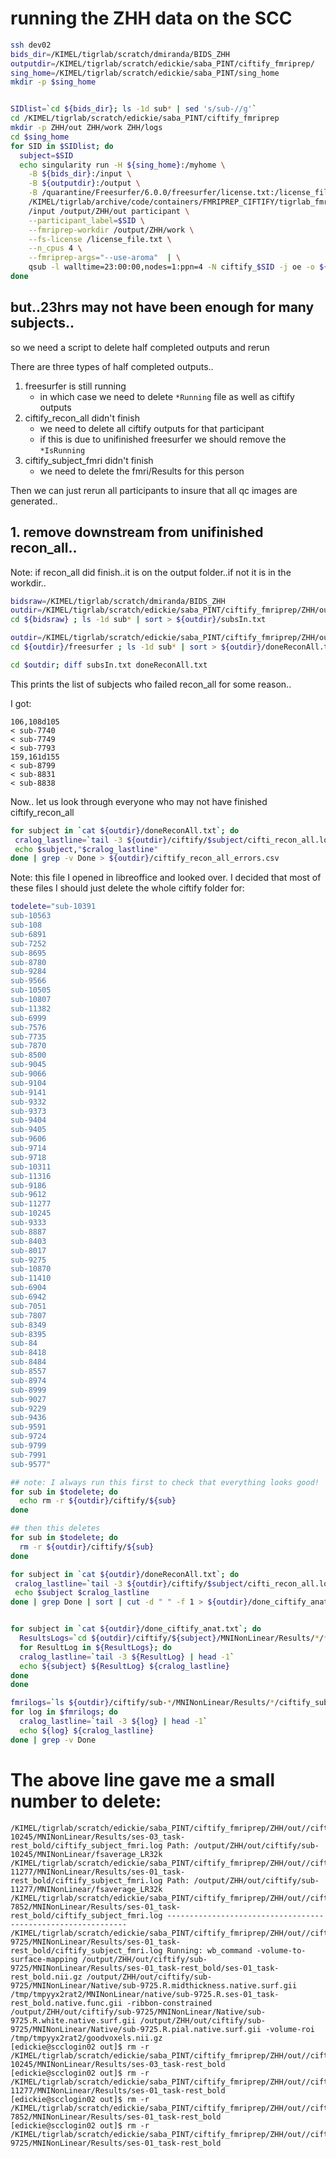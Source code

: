 # running the ZHH data on the SCC


```sh
ssh dev02
bids_dir=/KIMEL/tigrlab/scratch/dmiranda/BIDS_ZHH
outputdir=/KIMEL/tigrlab/scratch/edickie/saba_PINT/ciftify_fmriprep/
sing_home=/KIMEL/tigrlab/scratch/edickie/saba_PINT/sing_home
mkdir -p $sing_home


SIDlist=`cd ${bids_dir}; ls -1d sub* | sed 's/sub-//g'`
cd /KIMEL/tigrlab/scratch/edickie/saba_PINT/ciftify_fmriprep
mkdir -p ZHH/out ZHH/work ZHH/logs
cd $sing_home
for SID in $SIDlist; do
  subject=$SID
  echo singularity run -H ${sing_home}:/myhome \
    -B ${bids_dir}:/input \
    -B ${outputdir}:/output \
    -B /quarantine/Freesurfer/6.0.0/freesurfer/license.txt:/license_file.txt \
    /KIMEL/tigrlab/archive/code/containers/FMRIPREP_CIFTIFY/tigrlab_fmriprep_ciftify_1.1.2-2.0.9-2018-07-31-d0ccd31e74c5.img \
    /input /output/ZHH/out participant \
    --participant_label=$SID \
    --fmriprep-workdir /output/ZHH/work \
    --fs-license /license_file.txt \
    --n_cpus 4 \
    --fmriprep-args="--use-aroma"  | \
    qsub -l walltime=23:00:00,nodes=1:ppn=4 -N ciftify_$SID -j oe -o ${outputdir}/ZHH/logs;
done
```

## but..23hrs may not have been enough for many subjects..

so we need a script to delete half completed outputs and rerun

There are three types of half completed outputs..

1. freesurfer is still running
    + in which case we need to delete `*Running` file as well as ciftify outputs
2. ciftify_recon_all didn't finish
    + we need to delete all ciftify outputs for that participant
    + if this is due to unifinished freesurfer we should remove the `*IsRunning`
3. ciftify_subject_fmri didn't finish
    + we need to delete the fmri/Results for this person

Then we can just rerun all participants to insure that all qc images are generated..

## 1. remove downstream from unifinished recon_all..

Note: if recon_all did finish..it is on the output folder..if not it is in the workdir..

```sh
bidsraw=/KIMEL/tigrlab/scratch/dmiranda/BIDS_ZHH
outdir=/KIMEL/tigrlab/scratch/edickie/saba_PINT/ciftify_fmriprep/ZHH/out/
cd ${bidsraw} ; ls -1d sub* | sort > ${outdir}/subsIn.txt

outdir=/KIMEL/tigrlab/scratch/edickie/saba_PINT/ciftify_fmriprep/ZHH/out/
cd ${outdir}/freesurfer ; ls -1d sub* | sort > ${outdir}/doneReconAll.txt

cd $outdir; diff subsIn.txt doneReconAll.txt
```

This prints the list of subjects who failed recon_all for some reason..

I got:

```
106,108d105
< sub-7740
< sub-7749
< sub-7793
159,161d155
< sub-8799
< sub-8831
< sub-8838
```

Now.. let us look through everyone who may not have finished ciftify_recon_all

```sh
for subject in `cat ${outdir}/doneReconAll.txt`; do
 cralog_lastline=`tail -3 ${outdir}/ciftify/$subject/cifti_recon_all.log | head -1`
 echo $subject,"$cralog_lastline"
done | grep -v Done > ${outdir}/ciftify_recon_all_errors.csv
```
Note: this file I opened in libreoffice and looked over. I decided that most of these files I should just delete the whole ciftify folder for:

```sh
todelete="sub-10391
sub-10563
sub-108
sub-6891
sub-7252
sub-8695
sub-8780
sub-9284
sub-9566
sub-10505
sub-10807
sub-11382
sub-6999
sub-7576
sub-7735
sub-7870
sub-8500
sub-9045
sub-9066
sub-9104
sub-9141
sub-9332
sub-9373
sub-9404
sub-9405
sub-9606
sub-9714
sub-9718
sub-10311
sub-11316
sub-9186
sub-9612
sub-11277
sub-10245
sub-9333
sub-8887
sub-8403
sub-8017
sub-9275
sub-10870
sub-11410
sub-6904
sub-6942
sub-7051
sub-7807
sub-8349
sub-8395
sub-84
sub-8418
sub-8484
sub-8557
sub-8974
sub-8999
sub-9027
sub-9229
sub-9436
sub-9591
sub-9724
sub-9799
sub-7991
sub-9577"

## note: I always run this first to check that everything looks good!
for sub in $todelete; do
  echo rm -r ${outdir}/ciftify/${sub}
done

## then this deletes
for sub in $todelete; do
  rm -r ${outdir}/ciftify/${sub}
done
```



```sh
for subject in `cat ${outdir}/doneReconAll.txt`; do
 cralog_lastline=`tail -3 ${outdir}/ciftify/$subject/cifti_recon_all.log | head -1`
 echo $subject $cralog_lastline
done | grep Done | sort | cut -d " " -f 1 > ${outdir}/done_ciftify_anat.txt


for subject in `cat ${outdir}/done_ciftify_anat.txt`; do
  ResultsLogs=`cd ${outdir}/ciftify/${subject}/MNINonLinear/Results/*/*.log`
  for ResultLog in ${ResultLogs}; do
  cralog_lastline=`tail -3 ${ResultLog} | head -1`
  echo ${subject} ${ResultLog} ${cralog_lastline}
done
done
```

```sh
fmrilogs=`ls ${outdir}/ciftify/sub-*/MNINonLinear/Results/*/ciftify_subject_fmri.log`
for log in $fmrilogs; do
  cralog_lastline=`tail -3 ${log} | head -1`
  echo ${log} ${cralog_lastline}
done | grep -v Done
```

# The above line gave me a small number to delete:

```
/KIMEL/tigrlab/scratch/edickie/saba_PINT/ciftify_fmriprep/ZHH/out//ciftify/sub-10245/MNINonLinear/Results/ses-03_task-rest_bold/ciftify_subject_fmri.log Path: /output/ZHH/out/ciftify/sub-10245/MNINonLinear/fsaverage_LR32k
/KIMEL/tigrlab/scratch/edickie/saba_PINT/ciftify_fmriprep/ZHH/out//ciftify/sub-11277/MNINonLinear/Results/ses-01_task-rest_bold/ciftify_subject_fmri.log Path: /output/ZHH/out/ciftify/sub-11277/MNINonLinear/fsaverage_LR32k
/KIMEL/tigrlab/scratch/edickie/saba_PINT/ciftify_fmriprep/ZHH/out//ciftify/sub-7852/MNINonLinear/Results/ses-01_task-rest_bold/ciftify_subject_fmri.log -------------------------------------------------------------
/KIMEL/tigrlab/scratch/edickie/saba_PINT/ciftify_fmriprep/ZHH/out//ciftify/sub-9725/MNINonLinear/Results/ses-01_task-rest_bold/ciftify_subject_fmri.log Running: wb_command -volume-to-surface-mapping /output/ZHH/out/ciftify/sub-9725/MNINonLinear/Results/ses-01_task-rest_bold/ses-01_task-rest_bold.nii.gz /output/ZHH/out/ciftify/sub-9725/MNINonLinear/Native/sub-9725.R.midthickness.native.surf.gii /tmp/tmpyyx2rat2/MNINonLinear/native/sub-9725.R.ses-01_task-rest_bold.native.func.gii -ribbon-constrained /output/ZHH/out/ciftify/sub-9725/MNINonLinear/Native/sub-9725.R.white.native.surf.gii /output/ZHH/out/ciftify/sub-9725/MNINonLinear/Native/sub-9725.R.pial.native.surf.gii -volume-roi /tmp/tmpyyx2rat2/goodvoxels.nii.gz
[edickie@scclogin02 out]$ rm -r /KIMEL/tigrlab/scratch/edickie/saba_PINT/ciftify_fmriprep/ZHH/out//ciftify/sub-10245/MNINonLinear/Results/ses-03_task-rest_bold
[edickie@scclogin02 out]$ rm -r /KIMEL/tigrlab/scratch/edickie/saba_PINT/ciftify_fmriprep/ZHH/out//ciftify/sub-11277/MNINonLinear/Results/ses-01_task-rest_bold
[edickie@scclogin02 out]$ rm -r /KIMEL/tigrlab/scratch/edickie/saba_PINT/ciftify_fmriprep/ZHH/out//ciftify/sub-7852/MNINonLinear/Results/ses-01_task-rest_bold
[edickie@scclogin02 out]$ rm -r /KIMEL/tigrlab/scratch/edickie/saba_PINT/ciftify_fmriprep/ZHH/out//ciftify/sub-9725/MNINonLinear/Results/ses-01_task-rest_bold
```
